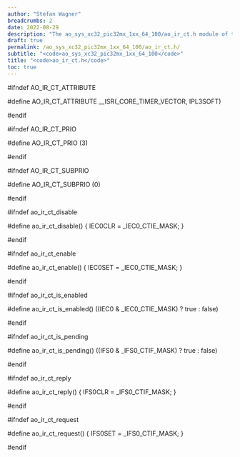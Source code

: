 ```yaml
---
author: "Stefan Wagner"
breadcrumbs: 2
date: 2022-08-29
description: "The ao_sys_xc32_pic32mx_1xx_64_100/ao_ir_ct.h module of the ao real-time operating system."
draft: true
permalink: /ao_sys_xc32_pic32mx_1xx_64_100/ao_ir_ct.h/ 
subtitle: "<code>ao_sys_xc32_pic32mx_1xx_64_100</code>"
title: "<code>ao_ir_ct.h</code>"
toc: true
---
```


#ifndef AO_IR_CT_ATTRIBUTE

#define AO_IR_CT_ATTRIBUTE      __ISR(_CORE_TIMER_VECTOR, IPL3SOFT)

#endif

#ifndef AO_IR_CT_PRIO

#define AO_IR_CT_PRIO           (3)

#endif

#ifndef AO_IR_CT_SUBPRIO

#define AO_IR_CT_SUBPRIO        (0)

#endif

#ifndef ao_ir_ct_disable

#define ao_ir_ct_disable()      { IEC0CLR = _IEC0_CTIE_MASK; }

#endif

#ifndef ao_ir_ct_enable

#define ao_ir_ct_enable()       { IEC0SET = _IEC0_CTIE_MASK; }

#endif

#ifndef ao_ir_ct_is_enabled

#define ao_ir_ct_is_enabled()   ((IEC0 & _IEC0_CTIE_MASK) ? true : false)

#endif

#ifndef ao_ir_ct_is_pending

#define ao_ir_ct_is_pending()   ((IFS0 & _IFS0_CTIF_MASK) ? true : false)

#endif

#ifndef ao_ir_ct_reply

#define ao_ir_ct_reply()        { IFS0CLR = _IFS0_CTIF_MASK; }

#endif

#ifndef ao_ir_ct_request

#define ao_ir_ct_request()      { IFS0SET = _IFS0_CTIF_MASK; }

#endif

